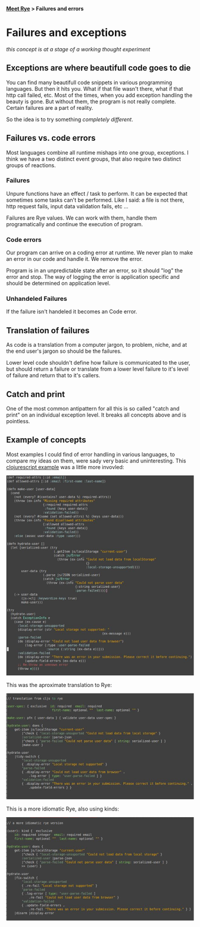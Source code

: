<p><b><a href="./TOUR_0.html">Meet Rye</a> &gt; Failures and errors</b></p>

# Failures and exceptions

_this concept is at a stage of a working thought experiment_
	
## Exceptions are where beautifull code goes to die

You can find many beautifull code snippets in various programming languages. But then it hits you. What if that file wasn't there, what if that
http call failed, etc. Most of the times, when you add exception handling the beauty is gone. But without them, the program is not really complete.
Certain failures are a part of reality.

So the idea is to try something _completely different_.

## Failures vs. code errors

Most languages combine all runtime mishaps into one group, exceptions. I think we have a two distinct event groups, that also require two distinct groups of reactions.

### Failures
		
Unpure functions have an effect / task to perform. It can be expected that sometimes some tasks can't be performed. Like I said: a file is not there, http request fails,
input data validation fails, etc ...

Failures are Rye values. We can work with them, handle them programatically and continue the execution of program.

### Code errors

Our program can arrive on a coding error at runtime. We never plan to make an error in our code and handle it. We remove the error.

Program is in an unpredictable state after an error, so it should "log" the error and stop. The way of logging the error is application specific and should be determined on application level.

### Unhandeled Failures

If the failure isn't handeled it becomes an Code error.

## Translation of failures

As code is a translation from a computer jargon, to problem, niche, and at the end user's jargon so should be the failures.

Lower level code shouldn't
define how failure is communicated to the user, but should return a failure or translate from a lower level failure to it's level of failure and return that to
it's callers.

## Catch and print

One of the most common antipattern for all this is so called "catch and print" on an individual exception level. It breaks all concepts above and is pointless. 

## Example of concepts

Most examples I could find of error handling in various languages, to compare my ideas on them, were sady very basic and uninteresting. This <a href="https://www.learn-clojurescript.com/section-4/lesson-24-handling-exceptions-and-errors/">clojurescript example</a>
was a little more invovled:

<img src="./tour_imgs/clojure_failure_sample.png" />

This was the aproximate translation to Rye:

<img src="./tour_imgs/rye_failure_sample.png" />

This is a more idiomatic Rye, also using kinds:
	
<img src="./tour_imgs/rye2_failure_sample.png" />
	
</body>
</html>
